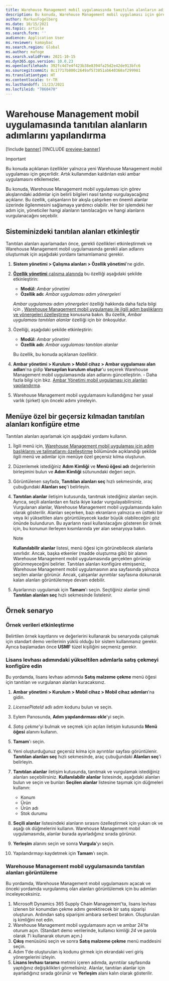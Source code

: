 ```yaml
---
title: Warehouse Management mobil uygulamasında tanıtılan alanların adımlarını yapılandırma
description: Bu konuda, Warehouse Management mobil uygulaması için görev akışlarındaki addımlar için belirli bilgileri nasıl tanıtıp vurgulayacağınız açıklanır.
author: MarkusFogelberg
ms.date: 10/15/2021
ms.topic: article
ms.search.form: ''
audience: Application User
ms.reviewer: kamaybac
ms.search.region: Global
ms.author: mafoge
ms.search.validFrom: 2021-10-15
ms.dyn365.ops.version: 10.0.23
ms.openlocfilehash: 392fc4d7e4f423b38e8394fa25d2e42de913bfc6
ms.sourcegitcommit: 8c17717b800c2649af573851ab640368af299981
ms.translationtype: HT
ms.contentlocale: tr-TR
ms.lasthandoff: 11/23/2021
ms.locfileid: "7860470"
---
```

# <a name="configure-promoted-fields-for-steps-in-the-warehouse-management-mobile-app"></a>Warehouse Management mobil uygulamasında tanıtılan alanların adımlarını yapılandırma

[!include [banner](../includes/banner.md)]
[!INCLUDE [preview-banner](../includes/preview-banner.md)]
<!--KFM: Preview until GA with 10.0.23 -->

> [!IMPORTANT]
> Bu konuda açıklanan özellikler yalnızca yeni Warehouse Management mobil uygulaması için geçerlidir. Artık kullanımdan kaldırılan eski ambar uygulamasını etkilemezler.

Bu konuda, Warehouse Management mobil uygulaması için görev akışlarındaki addımlar için belirli bilgileri nasıl tanıtıp vurgulayacağınız açıklanır. Bu özellik, çalışanların bir akışla çalışırken en önemli alanlar üzerinde ilgilenmesini sağlamaya yardımcı olabilir. Her bir işlemdeki her adım için, yöneticiler hangi alanların tanıtılacağını ve hangi alanların vurgulanacağını seçebilir.

## <a name="enable-promoted-fields-in-your-system"></a>Sisteminizdeki tanıtılan alanları etkinleştir

Tanıtılan alanları ayarlamadan önce, gerekli özellikleri etkinleştirmek ve Warehouse Management mobil uygulamasında gerekli alan adlarını oluşturmak için aşağıdaki yordamı tamamlamanız gerekir.

1. **Sistem yönetimi \> Çalışma alanları \> Özellik yönetimi**'ne gidin.
1. [**Özellik yönetimi** çalışma alanında](../../fin-ops-core/fin-ops/get-started/feature-management/feature-management-overview.md) bu özelliği aşağıdaki şekilde etkinleştirin:

    - **Modül:** *Ambar yönetimi*
    - **Özellik adı:** *Ambar uygulaması adım yönergeleri*

    *Ambar uygulaması adım yönergeleri* özelliği hakkında daha fazla bilgi için , [Warehouse Management mobil uygulaması ile ilgili adım başlıklarını ve yönergeleri özelleştirme](mobile-app-titles-instructions.md) konusuna bakın. Bu özellik, *Ambar uygulaması tanıtılan alanlar* özelliği için bir önkoşuldur.

1. Özelliği, aşağıdaki şekilde etkinleştirin:

    - **Modül:** *Ambar yönetimi*
    - **Özellik adı:** *Ambar uygulaması tanıtılan alanlar*

    Bu özellik, bu konuda açıklanan özelliktir.

1. **Ambar yönetimi \> Kurulum \> Mobil cihaz \> Ambar uygulaması alan adları**'na gidip **Varsayılan kurulum oluştur**'u seçerek Warehouse Management mobil uygulamasında alan adlarını güncelleştirin. - Daha fazla bilgi için bkz. [Ambar Yönetimi mobil uygulaması için alanları yapılandırma](configure-app-field-names-priorities-warehouse.md).
1. Warehouse Management mobil uygulamasını kullandığınız her yasal varlık (şirket) için önceki adımı yineleyin.

## <a name="configure-promoted-fields-from-a-menu-specific-override"></a>Menüye özel bir geçersiz kılmadan tanıtılan alanları konfigüre etme

Tanıtılan alanları ayarlamak için aşağıdaki yordamı kullanın.

1. İlgili menü için, [Warehouse Management mobil uygulaması için adım başlıklarını ve talimatlarını özelleştirme](mobile-app-titles-instructions.md) bölümünde açıklandığı şekilde ilgili menü ve adımlar için menüye özel geçersiz kılma oluşturun.
1. Düzenlemek istediğiniz **Adım Kimliği** ve **Menü öğesi adı** değerlerinin birleşimini bulun ve **Adım Kimliği** sütunundaki değeri seçin.
1. Görüntülenen sayfada, **Tanıtılan alanları seç** hızlı sekmesinde, araç çubuğundaki **Alanları seç**'i belirleyin.
1. **Tanıtılan alanlar** iletişim kutusunda, tanıtmak istediğiniz alanları seçin. Ayrıca, seçili alanlardan en fazla ikiye kadar vurgulayabilirsiniz. Vurgulanan alanlar, Warehouse Management mobil uygulamasında kalın olarak gösterilir. Alanları seçerken, bazı ekranların yalnızca en üstteki bir veya iki yükseltilen alanı görüntüleyecek kadar büyük olabileceğini göz önünde bulundurun. Bu ayarların nasıl kullanılacağını gösteren bir örnek için, bu konunun ilerleyen kısımlarında yer alan senaryoya bakın.

    > [!NOTE]
    > **Kullanılabilir alanlar** listesi, menü öğesi için görünebilecek alanlarla sınırlıdır. Ancak, başka etkenler (madde oluşturma gibi) bir alanın Warehouse Management mobil uygulamasında gerçekten görünüp görünmeyeceğini belirler. Tanıtılan alanları konfigüre etmişseniz, Warehouse Management mobil uygulamasının ana sayfasında yalnızca seçilen alanlar görünür. Ancak, çalışanlar ayrıntılar sayfasına dokunarak kalan alanları görüntülemeye devam edebilir.

1. Ayarlarınızı uygulamak için **Tamam**'ı seçin. Seçtiğiniz alanlar şimdi **Tanıtılan alanları seç** hızlı sekmesinde listelenir.

## <a name="example-scenario"></a>Örnek senaryo

### <a name="enable-sample-data"></a>Örnek verileri etkinleştirme

Belirtilen örnek kayıtlarını ve değerlerini kullanarak bu senaryoda çalışmak için standart demo verilerinin yüklü olduğu bir sistem kullanmanız gerekir. Ayrıca başlamadan önce **USMF** tüzel kişiliğini seçmeniz gerekir.

### <a name="configure-sales-picking-with-promoted-steps-on-the-license-plate-step"></a>Lisans levhası adımındaki yükseltilen adımlarla satış çekmeyi konfigüre edin

Bu yordamda, lisans levhası adımında **Satış malzeme çekme** menü öğesi için tanıtılan ve vurgulanan alanları kuracaksınız.

1. **Ambar yönetimi \> Kurulum \> Mobil cihaz \> Mobil cihaz adımları**'na gidin.
1. *LicensePlateId* adlı adım kodunu bulun ve seçin.
1. Eylem Panosunda, **Adım yapılandırması ekle**'yi seçin.
1. *Satış çekme*'yi bulmak ve seçmek için açılan iletişim kutusunda **Menü öğesi** alanını kullanın.
1. **Tamam**'ı seçin.
1. Yeni oluşturduğunuz geçersiz kılma için ayrıntılar sayfası görüntülenir. **Tanıtılan alanları seç** hızlı sekmesinde, araç çubuğundaki **Alanları seç**'i belirleyin.
1. **Tanıtılan alanlar** iletişim kutusunda, tanıtmak ve vurgulamak istediğiniz alanları seçebilirsiniz. **Kullanılabilir alanlar** listesinde, aşağıdaki alanları bulun ve seçin ve bunları **Seçilen alanlar** listesine taşımak için düğmeleri kullanın:

    - Konum
    - Ürün
    - Ürün adı
    - Stok durumu

1. **Seçili alanlar** listesindeki alanların sırasını özelleştirmek için yukarı ok ve aşağı ok düğmelerini kullanın. Warehouse Management mobil uygulamasında, alanlar burada ayarladığınız sırada görünür.
1. **Yerleşim** alanını seçin ve sonra **Vurgula**'yı seçin.
1. Yapılandırmayı kaydetmek için **Tamam**'ı seçin.

### <a name="view-the-promoted-fields-in-the-warehouse-management-mobile-app"></a>Warehouse Management mobil uygulamasında tanıtılan alanları görüntüleme

Bu yordamda, Warehouse Management mobil uygulamasını açacak ve önceki yordamda vurgulanmış olan alanları görüntülemek için bu adımları inceleyeceksiniz.

1. Microsoft Dynamics 365 Supply Chain Management'ta, lisans levhası izlenen bir konumdan çekme adımı gerektirecek bir satış siparişi oluşturun. Ardından satış siparişini ambara serbest bırakın. Oluşturulan iş kimliğini not edin.
1. Warehouse Management mobil uygulamasını açın ve ambar 24'te oturum açın. (Standart demo verilerinde, kullanıcı kimliği *24* ve parola olarak *1*'i kullanarak oturum açın.)
1. **Çıkış** menüsünü seçin ve sonra **Satış malzeme çekme** menü maddesini seçin.
1. Adım 1'de oluşturulan iş kodunu girmek için ekrandaki veri giriş yönergelerini izleyin.
1. **Lisans levhası tarama** metnini içeren adımda, ayrıntılar sayfasında yaptığınız değişiklikleri görmelisiniz. Alanlar, tanıtılan alanlar için ayarladığınız sırada görünür ve **Yerleşim** alanı kalın olarak gösterilir.
